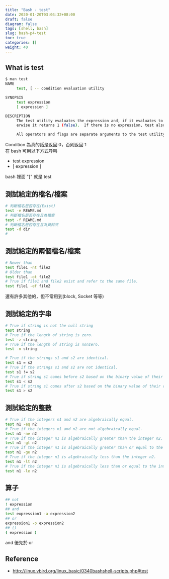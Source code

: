```yaml
---
title: "Bash - test"
date: 2020-01-20T03:04:32+08:00
draft: false
diagram: false
tags: [shell, bash]
slug: bash-p4-test
toc: true
categories: []
weight: 40
---
```


## What is test

```bash
$ man test
NAME
     test, [ -- condition evaluation utility

SYNOPSIS
     test expression
     [ expression ]

DESCRIPTION
     The test utility evaluates the expression and, if it evaluates to true, returns a zero (true) exit status; oth-
     erwise it returns 1 (false).  If there is no expression, test also returns 1 (false).

     All operators and flags are separate arguments to the test utility.
```

Condition 為真的話是返回 0，否則返回 1  
在 bash 可用以下方式呼叫

- test expression
- [ expression ]

bash 裡面 "[" 就是 test

## 測試給定的檔名/檔案

```bash
# 判斷檔名是否存在(Exist)
test -e REAME.md
# 判斷檔名是否存在且為檔案
test -f REAME.md
# 判斷檔名是否存在且為資料夾
test -d dir
#
```

## 測試給定的兩個檔名/檔案

```bash
# Newer than
test file1 -nt file2
# Older than
test file1 -ot file2
# True if file1 and file2 exist and refer to the same file.
test file1 -ef file2
```

還有許多其他的，但不常用到(block, Socket 等等)

## 測試給定的字串

```bash
# True if string is not the null string
test string
# True if the length of string is zero.
test -z string
# True if the length of string is nonzero.
test -n string

# True if the strings s1 and s2 are identical.
test s1 = s2
# True if the strings s1 and s2 are not identical.
test s1 != s2
# True if string s1 comes before s2 based on the binary value of their characters.
test s1 < s2
# True if string s1 comes after s2 based on the binary value of their characters.
test s1 > s2
```

## 測試給定的整數

```bash
# True if the integers n1 and n2 are algebraically equal.
test n1 -eq n2
# True if the integers n1 and n2 are not algebraically equal.
test n1 -ne n2
# True if the integer n1 is algebraically greater than the integer n2.
test n1 -gt n2
# True if the integer n1 is algebraically greater than or equal to the integer n2.
test n1 -ge n2
# True if the integer n1 is algebraically less than the integer n2.
test n1 -lt n2
# True if the integer n1 is algebraically less than or equal to the integer n2.
test n1 -le n2
```

## 算子

```bash
## not
! expression
## and
test expression1 -a expression2
## or
expression1 -o expression2
## ()
( expression )
```

and 優先於 or

## Reference

- <http://linux.vbird.org/linux_basic/0340bashshell-scripts.php#test>
